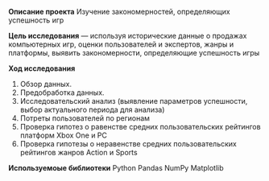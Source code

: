 **Описание проекта**
Изучение закономерностей, определяющих успешность игр

**Цель исследования** — используя исторические данные о продажах компьютерных игр, оценки пользователей и экспертов, жанры и платформы, выявить закономерности, определяющие успешность игры

**Ход исследования**

 1. Обзор данных.
 2. Предобработка данных.
 3. Исследовательский анализ (выявление параметров успешности, выбор актуального периода для анализа)
 4. Потреты пользователей по регионам
 5. Проверка гипотез о равенстве средних пользовательских рейтингов платформ Xbox One и PC
 6. Проверка гипотезы о неравенстве средних пользовательских рейтингов жанров Action и Sports
 
 **Используемоые библиотеки**
 Python Pandas NumPy Matplotlib